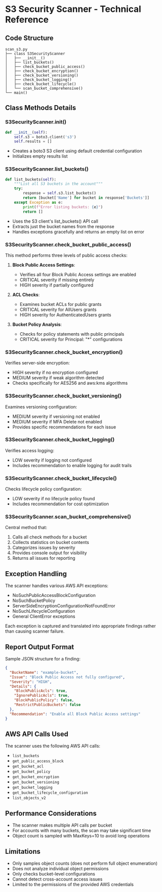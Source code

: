 # S3 Security Scanner - Technical Reference

## Code Structure

```
scan_s3.py
├── class S3SecurityScanner
│   ├── __init__()
│   ├── list_buckets()
│   ├── check_bucket_public_access()
│   ├── check_bucket_encryption()
│   ├── check_bucket_versioning()
│   ├── check_bucket_logging()
│   ├── check_bucket_lifecycle()
│   └── scan_bucket_comprehensive()
└── main()
```

## Class Methods Details

### S3SecurityScanner.__init__()

```python
def __init__(self):
    self.s3 = boto3.client('s3')
    self.results = []
```

- Creates a boto3 S3 client using default credential configuration
- Initializes empty results list

### S3SecurityScanner.list_buckets()

```python
def list_buckets(self):
    """List all S3 buckets in the account"""
    try:
        response = self.s3.list_buckets()
        return [bucket['Name'] for bucket in response['Buckets']]
    except Exception as e:
        print(f"Error listing buckets: {e}")
        return []
```

- Uses the S3 client's list_buckets() API call
- Extracts just the bucket names from the response
- Handles exceptions gracefully and returns an empty list on error

### S3SecurityScanner.check_bucket_public_access()

This method performs three levels of public access checks:

1. **Block Public Access Settings**:
   - Verifies all four Block Public Access settings are enabled
   - CRITICAL severity if missing entirely
   - HIGH severity if partially configured

2. **ACL Checks**:
   - Examines bucket ACLs for public grants
   - CRITICAL severity for AllUsers grants
   - HIGH severity for AuthenticatedUsers grants

3. **Bucket Policy Analysis**:
   - Checks for policy statements with public principals
   - CRITICAL severity for Principal: "*" configurations

### S3SecurityScanner.check_bucket_encryption()

Verifies server-side encryption:
- HIGH severity if no encryption configured
- MEDIUM severity if weak algorithm detected
- Checks specifically for AES256 and aws:kms algorithms

### S3SecurityScanner.check_bucket_versioning()

Examines versioning configuration:
- MEDIUM severity if versioning not enabled
- MEDIUM severity if MFA Delete not enabled
- Provides specific recommendations for each issue

### S3SecurityScanner.check_bucket_logging()

Verifies access logging:
- LOW severity if logging not configured
- Includes recommendation to enable logging for audit trails

### S3SecurityScanner.check_bucket_lifecycle()

Checks lifecycle policy configuration:
- LOW severity if no lifecycle policy found
- Includes recommendation for cost optimization

### S3SecurityScanner.scan_bucket_comprehensive()

Central method that:
1. Calls all check methods for a bucket
2. Collects statistics on bucket contents
3. Categorizes issues by severity
4. Provides console output for visibility
5. Returns all issues for reporting

## Exception Handling

The scanner handles various AWS API exceptions:
- NoSuchPublicAccessBlockConfiguration
- NoSuchBucketPolicy
- ServerSideEncryptionConfigurationNotFoundError
- NoSuchLifecycleConfiguration
- General ClientError exceptions

Each exception is captured and translated into appropriate findings rather than causing scanner failure.

## Report Output Format

Sample JSON structure for a finding:

```json
{
  "BucketName": "example-bucket",
  "Issue": "Block Public Access not fully configured",
  "Severity": "HIGH",
  "Details": {
    "BlockPublicAcls": true,
    "IgnorePublicAcls": true,
    "BlockPublicPolicy": false,
    "RestrictPublicBuckets": false
  },
  "Recommendation": "Enable all Block Public Access settings"
}
```

## AWS API Calls Used

The scanner uses the following AWS API calls:
- `list_buckets`
- `get_public_access_block`
- `get_bucket_acl`
- `get_bucket_policy`
- `get_bucket_encryption`
- `get_bucket_versioning`
- `get_bucket_logging`
- `get_bucket_lifecycle_configuration`
- `list_objects_v2`

## Performance Considerations

- The scanner makes multiple API calls per bucket
- For accounts with many buckets, the scan may take significant time
- Object count is sampled with MaxKeys=10 to avoid long operations

## Limitations

- Only samples object counts (does not perform full object enumeration)
- Does not analyze individual object permissions
- Only checks bucket-level configurations
- Cannot detect cross-account access issues
- Limited to the permissions of the provided AWS credentials
